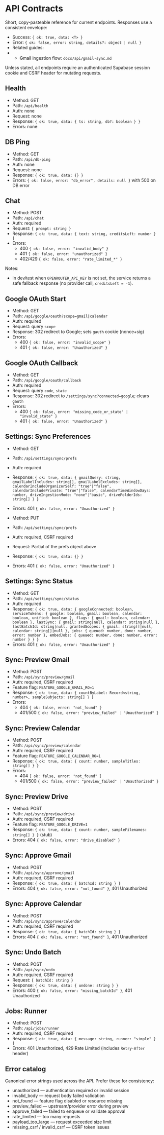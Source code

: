 # API Contracts

Short, copy-pasteable reference for current endpoints. Responses use a consistent envelope:

- Success: `{ ok: true, data: <T> }`
- Error: `{ ok: false, error: string, details?: object | null }`
- Related guides:
- - Gmail ingestion flow: `docs/api/gmail-sync.md`


Unless stated, all endpoints require an authenticated Supabase session cookie and CSRF header for mutating requests.

## Health

- Method: GET
- Path: `/api/health`
- Auth: none
- Request: none
- Response: `{ ok: true, data: { ts: string, db?: boolean } }`
- Errors: none

## DB Ping

- Method: GET
- Path: `/api/db-ping`
- Auth: none
- Request: none
- Response: `{ ok: true, data: {} }`
- Errors: `{ ok: false, error: "db_error", details: null }` with 500 on DB error

## Chat

- Method: POST
- Path: `/api/chat`
- Auth: required
- Request: `{ prompt: string }`
- Response: `{ ok: true, data: { text: string, creditsLeft: number } }`
- Errors:
  - 400 `{ ok: false, error: "invalid_body" }`
  - 401 `{ ok: false, error: "unauthorized" }`
  - 402/429 `{ ok: false, error: "rate_limited_*" }`

Notes:

- In dev/test when `OPENROUTER_API_KEY` is not set, the service returns a safe fallback response (no provider call, `creditsLeft = -1`).

## Google OAuth Start

- Method: GET
- Path: `/api/google/oauth?scope=gmail|calendar`
- Auth: required
- Request: query `scope`
- Response: 302 redirect to Google; sets `gauth` cookie (nonce+sig)
- Errors:
  - 400 `{ ok: false, error: "invalid_scope" }`
  - 401 `{ ok: false, error: "Unauthorized" }`

## Google OAuth Callback

- Method: GET
- Path: `/api/google/oauth/callback`
- Auth: required
- Request: query `code`, `state`
- Response: 302 redirect to `/settings/sync?connected=google`; clears `gauth`
- Errors:
  - 400 `{ ok: false, error: "missing_code_or_state" | "invalid_state" }`
  - 401 `{ ok: false, error: "Unauthorized" }`

## Settings: Sync Preferences

- Method: GET
- Path: `/api/settings/sync/prefs`
- Auth: required
- Response: `{ ok: true, data: { gmailQuery: string, gmailLabelIncludes: string[], gmailLabelExcludes: string[], calendarIncludeOrganizerSelf: "true"|"false", calendarIncludePrivate: "true"|"false", calendarTimeWindowDays: number, driveIngestionMode: "none"|"basic", driveFolderIds: string[] } }`
- Errors: 401 `{ ok: false, error: "Unauthorized" }`

- Method: PUT
- Path: `/api/settings/sync/prefs`
- Auth: required, CSRF required
- Request: Partial of the prefs object above
- Response: `{ ok: true, data: {} }`
- Errors: 401 `{ ok: false, error: "Unauthorized" }`

## Settings: Sync Status

- Method: GET
- Path: `/api/settings/sync/status`
- Auth: required
- Response: `{ ok: true, data: { googleConnected: boolean, serviceTokens: { google: boolean, gmail: boolean, calendar: boolean, unified: boolean }, flags: { gmail: boolean, calendar: boolean }, lastSync: { gmail: string|null, calendar: string|null }, lastBatchId: string|null, grantedScopes: { gmail: string[]|null, calendar: string[]|null }, jobs: { queued: number, done: number, error: number }, embedJobs: { queued: number, done: number, error: number } } }`
- Errors: 401 `{ ok: false, error: "Unauthorized" }`

## Sync: Preview Gmail

- Method: POST
- Path: `/api/sync/preview/gmail`
- Auth: required, CSRF required
- Feature flag: `FEATURE_GOOGLE_GMAIL_RO=1`
- Response: `{ ok: true, data: { countByLabel: Record<string, number>, sampleSubjects: string[] } }`
- Errors:
  - 404 `{ ok: false, error: "not_found" }`
  - 401/500 `{ ok: false, error: "preview_failed" | "Unauthorized" }`

## Sync: Preview Calendar

- Method: POST
- Path: `/api/sync/preview/calendar`
- Auth: required, CSRF required
- Feature flag: `FEATURE_GOOGLE_CALENDAR_RO=1`
- Response: `{ ok: true, data: { count: number, sampleTitles: string[] } }`
- Errors:
  - 404 `{ ok: false, error: "not_found" }`
  - 401/500 `{ ok: false, error: "preview_failed" | "Unauthorized" }`

## Sync: Preview Drive

- Method: POST
- Path: `/api/sync/preview/drive`
- Auth: required, CSRF required
- Feature flag: `FEATURE_GOOGLE_DRIVE=1`
- Response: `{ ok: true, data: { count: number, sampleFilenames: string[] } }` (stub)
- Errors: 404 `{ ok: false, error: "drive_disabled" }`

## Sync: Approve Gmail

- Method: POST
- Path: `/api/sync/approve/gmail`
- Auth: required, CSRF required
- Response: `{ ok: true, data: { batchId: string } }`
- Errors: 404 `{ ok: false, error: "not_found" }`, 401 Unauthorized

## Sync: Approve Calendar

- Method: POST
- Path: `/api/sync/approve/calendar`
- Auth: required, CSRF required
- Response: `{ ok: true, data: { batchId: string } }`
- Errors: 404 `{ ok: false, error: "not_found" }`, 401 Unauthorized

## Sync: Undo Batch

- Method: POST
- Path: `/api/sync/undo`
- Auth: required, CSRF required
- Request: `{ batchId: string }`
- Response: `{ ok: true, data: { undone: string } }`
- Errors: 400 `{ ok: false, error: "missing_batchId" }`, 401 Unauthorized

## Jobs: Runner

- Method: POST
- Path: `/api/jobs/runner`
- Auth: required, CSRF required
- Response: `{ ok: true, data: { message: string, runner: "simple" } }`
- Errors: 401 Unauthorized, 429 Rate Limited (includes `Retry-After` header)

## Error catalog

Canonical error strings used across the API. Prefer these for consistency:

- unauthorized — authentication required or invalid session
- invalid_body — request body failed validation
- not_found — feature flag disabled or resource missing
- preview_failed — upstream/provider error during preview
- approve_failed — failed to enqueue or validate approval
- rate_limited — too many requests
- payload_too_large — request exceeded size limit
- missing_csrf / invalid_csrf — CSRF token issues
